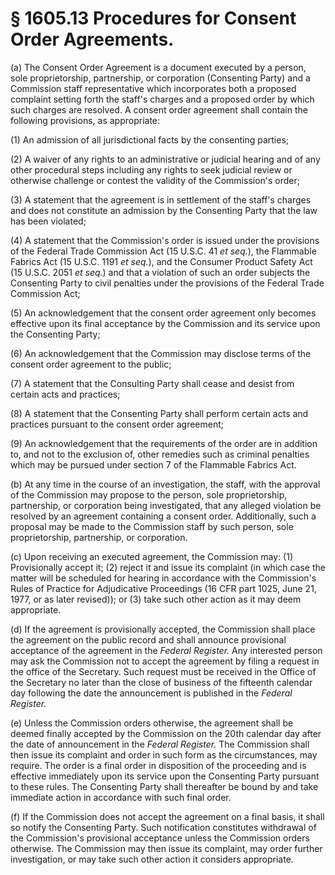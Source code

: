 # § 1605.13   Procedures for Consent Order Agreements.

(a) The Consent Order Agreement is a document executed by a person, sole proprietorship, partnership, or corporation (Consenting Party) and a Commission staff representative which incorporates both a proposed complaint setting forth the staff's charges and a proposed order by which such charges are resolved. A consent order agreement shall contain the following provisions, as appropriate:


(1) An admission of all jurisdictional facts by the consenting parties;


(2) A waiver of any rights to an administrative or judicial hearing and of any other procedural steps including any rights to seek judicial review or otherwise challenge or contest the validity of the Commission's order;


(3) A statement that the agreement is in settlement of the staff's charges and does not constitute an admission by the Consenting Party that the law has been violated;


(4) A statement that the Commission's order is issued under the provisions of the Federal Trade Commission Act (15 U.S.C. 41 *et seq.*), the Flammable Fabrics Act (15 U.S.C. 1191 *et seq.*), and the Consumer Product Safety Act (15 U.S.C. 2051 *et seq.*) and that a violation of such an order subjects the Consenting Party to civil penalties under the provisions of the Federal Trade Commission Act;


(5) An acknowledgement that the consent order agreement only becomes effective upon its final acceptance by the Commission and its service upon the Consenting Party;


(6) An acknowledgement that the Commission may disclose terms of the consent order agreement to the public;


(7) A statement that the Consulting Party shall cease and desist from certain acts and practices;


(8) A statement that the Consenting Party shall perform certain acts and practices pursuant to the consent order agreement;


(9) An acknowledgement that the requirements of the order are in addition to, and not to the exclusion of, other remedies such as criminal penalties which may be pursued under section 7 of the Flammable Fabrics Act.


(b) At any time in the course of an investigation, the staff, with the approval of the Commission may propose to the person, sole proprietorship, partnership, or corporation being investigated, that any alleged violation be resolved by an agreement containing a consent order. Additionally, such a proposal may be made to the Commission staff by such person, sole proprietorship, partnership, or corporation.


(c) Upon receiving an executed agreement, the Commission may: (1) Provisionally accept it; (2) reject it and issue its complaint (in which case the matter will be scheduled for hearing in accordance with the Commission's Rules of Practice for Adjudicative Proceedings (16 CFR part 1025, June 21, 1977, or as later revised)); or (3) take such other action as it may deem appropriate.


(d) If the agreement is provisionally accepted, the Commission shall place the agreement on the public record and shall announce provisional acceptance of the agreement in the _Federal Register._ Any interested person may ask the Commission not to accept the agreement by filing a request in the office of the Secretary. Such request must be received in the Office of the Secretary no later than the close of business of the fifteenth calendar day following the date the announcement is published in the _Federal Register._

(e) Unless the Commission orders otherwise, the agreement shall be deemed finally accepted by the Commission on the 20th calendar day after the date of announcement in the _Federal Register._ The Commission shall then issue its complaint and order in such form as the circumstances, may require. The order is a final order in disposition of the proceeding and is effective immediately upon its service upon the Consenting Party pursuant to these rules. The Consenting Party shall thereafter be bound by and take immediate action in accordance with such final order.


(f) If the Commission does not accept the agreement on a final basis, it shall so notify the Consenting Party. Such notification constitutes withdrawal of the Commission's provisional acceptance unless the Commission orders otherwise. The Commission may then issue its complaint, may order further investigation, or may take such other action it considers appropriate.




